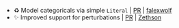- ♻️ Model categoricals via simple `Literal` | [PR](https://github.com/laminlabs/wetlab/pull/60) | [falexwolf](https://github.com/falexwolf)
- ✨ Improved support for perturbations | [PR](https://github.com/laminlabs/wetlab/pull/56) | [Zethson](https://github.com/Zethson)
